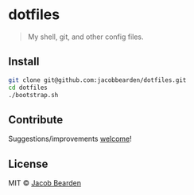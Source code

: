 # dotfiles

> My shell, git, and other config files.


## Install
```bash
git clone git@github.com:jacobbearden/dotfiles.git
cd dotfiles
./bootstrap.sh
```


## Contribute
Suggestions/improvements [welcome](//github.com/jacobbearden/dotfiles/issues)!


## License
MIT © [Jacob Bearden](//bearden.io)
